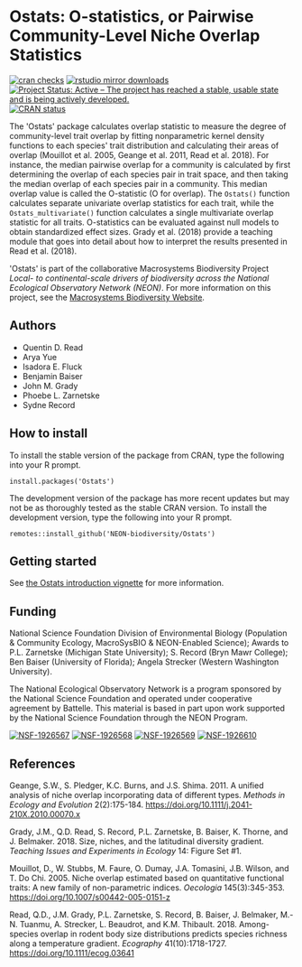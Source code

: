 # Ostats: O-statistics, or Pairwise Community-Level Niche Overlap Statistics

<!-- badges: start -->
[![cran
checks](https://cranchecks.info/badges/worst/Ostats)](https://CRAN.R-project.org/web/checks/check_results_Ostats.html)
[![rstudio mirror
downloads](https://cranlogs.r-pkg.org/badges/Ostats)](https://CRAN.R-project.org/package=Ostats)
[![Project Status: Active – The project has reached a stable, usable
state and is being actively
developed.](https://www.repostatus.org/badges/latest/active.svg)](https://www.repostatus.org/#active)
[![CRAN
status](https://www.r-pkg.org/badges/version/Ostats)](https://CRAN.R-project.org/package=Ostats)
<!-- badges: end -->

The 'Ostats' package calculates overlap statistic to measure the degree of community-level trait overlap by fitting nonparametric kernel density functions to each species' trait distribution and calculating their areas of overlap (Mouillot et al. 2005, Geange et al. 2011, Read et al. 2018). For instance, the median pairwise overlap for a community is calculated by first determining the overlap of each species pair in trait space, and then taking the median overlap of each species pair in a community. This median overlap value is called the O-statistic (O for overlap). The `Ostats()` function calculates separate univariate overlap statistics for each trait, while the `Ostats_multivariate()` function calculates a single multivariate overlap statistic for all traits. O-statistics can be evaluated against null models to obtain standardized effect sizes. Grady et al. (2018) provide a teaching module that goes into detail about how to interpret the results presented in Read et al. (2018).

'Ostats' is part of the collaborative Macrosystems Biodiversity Project *Local- to continental-scale drivers of biodiversity across the National Ecological Observatory Network (NEON)*. For more information on this project, see the [Macrosystems Biodiversity Website](https://neon-biodiversity.github.io/).

## Authors

* Quentin D. Read
* Arya Yue
* Isadora E. Fluck
* Benjamin Baiser
* John M. Grady
* Phoebe L. Zarnetske
* Sydne Record

## How to install

To install the stable version of the package from CRAN, type the following into your R prompt.

```
install.packages('Ostats')
```

The development version of the package has more recent updates but may not be as thoroughly tested as the stable CRAN version. To install the development version, type the following into your R prompt.

```
remotes::install_github('NEON-biodiversity/Ostats')
```

## Getting started

See [the Ostats introduction vignette](https://neon-biodiversity.github.io/Ostats/articles/Ostats-introduction.html) for more information.  

## Funding 

National Science Foundation Division of Environmental Biology (Population & Community Ecology, MacroSysBIO & NEON-Enabled Science); Awards to P.L. Zarnetske (Michigan State University); S. Record (Bryn Mawr College); Ben Baiser (University of Florida); Angela Strecker (Western Washington University).

The National Ecological Observatory Network is a program sponsored by the National Science Foundation and operated under cooperative agreement by Battelle. This material is based in part upon work supported by the National Science Foundation through the NEON Program.

[![NSF-1926567](https://img.shields.io/badge/NSF-1926567-blue.svg)](https://nsf.gov/awardsearch/showAward?AWD_ID=1926567)
[![NSF-1926568](https://img.shields.io/badge/NSF-1926568-blue.svg)](https://nsf.gov/awardsearch/showAward?AWD_ID=1926568)
[![NSF-1926569](https://img.shields.io/badge/NSF-1926569-blue.svg)](https://nsf.gov/awardsearch/showAward?AWD_ID=1926569)
[![NSF-1926610](https://img.shields.io/badge/NSF-1926610-blue.svg)](https://nsf.gov/awardsearch/showAward?AWD_ID=1926610)

## References

Geange, S.W., S. Pledger, K.C. Burns, and J.S. Shima. 2011. A unified analysis of niche overlap incorporating data of different types. *Methods in Ecology and Evolution* 2(2):175-184. https://doi.org/10.1111/j.2041-210X.2010.00070.x

Grady, J.M., Q.D. Read, S. Record, P.L. Zarnetske, B. Baiser, K. Thorne, and J. Belmaker. 2018. Size, niches, and the latitudinal diversity gradient. *Teaching Issues and Experiments in Ecology* 14: Figure Set #1.

Mouillot, D., W. Stubbs, M. Faure, O. Dumay, J.A. Tomasini, J.B. Wilson, and T. Do Chi. 2005. Niche overlap estimated based on quantitative functional traits: A new family of non-parametric indices. *Oecologia* 145(3):345-353. https://doi.org/10.1007/s00442-005-0151-z

Read, Q.D., J.M. Grady, P.L. Zarnetske, S. Record, B. Baiser, J. Belmaker, M.-N. Tuanmu, A. Strecker, L. Beaudrot, and K.M. Thibault. 2018. Among-species overlap in rodent body size distributions predicts species richness along a temperature gradient. *Ecography* 41(10):1718-1727. https://doi.org/10.1111/ecog.03641

